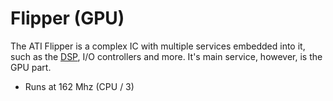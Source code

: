 # Flipper (GPU)

The ATI Flipper is a complex IC with multiple services embedded into it, such as the [DSP](/hw/dsp.md),
I/O controllers and more. It's main service, however, is the GPU part.

- Runs at 162 Mhz (CPU / 3)
